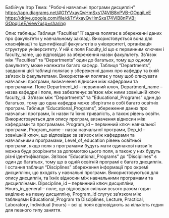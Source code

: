 Бабійчук Ігор
Тема: "Робочі навчальні програми дисциплін"
https://app.diagrams.net/#G1YVxayQvHmSxs174VlB8nPVB-GOpqiLeE
https://drive.google.com/file/d/1YVxayQvHmSxs174VlB8nPVB-GOpqiLeE/view?usp=sharing

Опис таблиць:
  Таблиця “Faculties” її задача полягає в збереженні даних про факультети у навчальному закладі. Використовується вона для класифікації та ідентифікації факультетів в університеті, організація структури університету. У ній є поля Faculty_id що є первинним ключем і faculty_name, що відповідає за збереження назви факультету. Зв’язок між “Faculties” та “Departments” один до багатьох, тому що одному факультету може належати багато кафедр.
  Таблиця “Departments”, завдання цієї таблиці полягає у збереженні даних про кафедру та їхній зв’язок із факультетами. Використання полягає у тому щоб описувати навчальні програми, визначення відносин між кафедрами та програмами. Поле Department_id – первинний ключ, Department_name – назва кафедри і поле, яке забезпечує зв’язок між ними зовнішній ключ faculty_id. Зв’язок між “Departments” та “Educational_Programs” один до багатьох, тому що одна кафедра може зберігати в собі багато освітніх програм.
  Таблиця “Educational_Programs”, збереження даних про навчальні програми, їх назви та їхню тривалість, а також рівень освіти. Використовується для опису програм, визначення відносин між кафедрами та програмами. Program_id – первинний ключ навчальної програми, Program_name – назва навчальної програми, Dep_id – зовнішній ключ, що відповідає за зв’язок між кафедрами та навчальними програмами, Level_of_education рівень освітньої програми, якщо поля з програмами будуть мати одинакові назви їх можна буде розрізнити за допомогою цього поля, а також у них будуть різні ідентифікатори. Зв’язок “Educational_Programs” до “Disciplines” є один до багатьох, тому що в одній освітній програмі є багато дисциплін.
  І остання таблиця “Disciplines” збереження інформації про окремі дисципліни, що входять у навчальні програми. Використовуються для опису дисциплін, та їхніх відносин між навчальними програмами та дисциплінами. Dipscipline_id – первинний ключ дисципліни, Hours_in_general – поле, що відповідає скільки всього разом годин виділено на певну дисципліну, Program_id слугує зв’язком між таблицями Educational_Program та Disciplines, Lecture, Practical, Laboratory, Individual (hours) – всі ці поля відповідають за кількість годин для певного типу заняття. 
